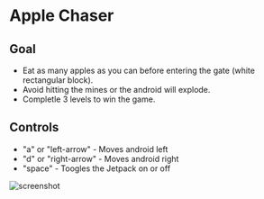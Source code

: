 # Apple Chaser

## Goal

+ Eat as many apples as you can before entering the gate (white rectangular block).
+ Avoid hitting the mines or the android will explode.
+ Completle 3 levels to win the game.

## Controls

+ "a" or "left-arrow" - Moves android left
+ "d" or "right-arrow" - Moves android right
+ "space" - Toogles the Jetpack on or off

![screenshot](screenshots/screeenshot.png)
